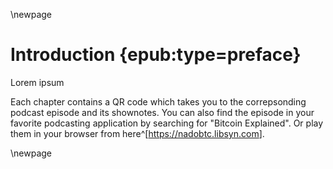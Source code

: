 \newpage

# Introduction {epub:type=preface}

Lorem ipsum

Each chapter contains a QR code which takes you to the correpsonding podcast episode and its shownotes. You can also find the episode in your favorite podcasting application by searching for "Bitcoin Explained". Or play them in your browser from here^[<https://nadobtc.libsyn.com>].

\newpage
